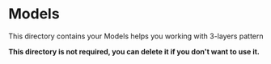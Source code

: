 # Models

This directory contains your Models helps you working with 3-layers pattern

**This directory is not required, you can delete it if you don't want to use it.**
